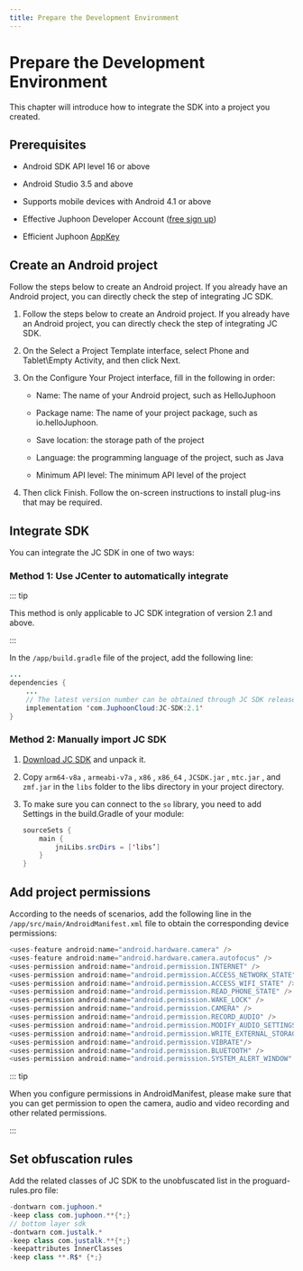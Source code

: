 ```yaml
---
title: Prepare the Development Environment
---
```

# Prepare the Development Environment

This chapter will introduce how to integrate the SDK into a project you
created.

## Prerequisites

- Android SDK API level 16 or above

- Android Studio 3.5 and above

- Supports mobile devices with Android 4.1 or above

- Effective Juphoon Developer Account ([free sign
    up](https://developer.juphoon.com/en/signup))

- Efficient Juphoon [AppKey](../../../../cn/juphoon_platform/03_console_description/03_应用管理.md)

## Create an Android project

Follow the steps below to create an Android project. If you already have
an Android project, you can directly check the step of integrating JC
SDK.

1. Follow the steps below to create an Android project. If you already
    have an Android project, you can directly check the step of
    integrating JC SDK.

2. On the Select a Project Template interface, select Phone and
    Tablet\Empty Activity, and then click Next.

3. On the Configure Your Project interface, fill in the following in
    order:

      - Name: The name of your Android project, such as HelloJuphoon

      - Package name: The name of your project package, such as
        io.helloJuphoon.

      - Save location: the storage path of the project

      - Language: the programming language of the project, such as
        Java

      - Minimum API level: The minimum API level of the project

4. Then click Finish. Follow the on-screen instructions to install
    plug-ins that may be required.

## Integrate SDK

You can integrate the JC SDK in one of two ways:

### Method 1: Use JCenter to automatically integrate

::: tip

This method is only applicable to JC SDK integration of version 2.1 and
above.

:::

In the `/app/build.gradle` file of the project, add the following line:

``````java
...
dependencies {
    ...
    // The latest version number can be obtained through JC SDK release instructions
    implementation 'com.JuphoonCloud:JC-SDK:2.1'
}
``````

### Method 2: Manually import JC SDK

1. [Download JC
    SDK](https://developer.juphoon.com/portal/cn/downloadsdk/download_sdk.php?filename=JC-SDK-Android-V2_1.tar.gz)
    and unpack it.

2. Copy `arm64-v8a` , `armeabi-v7a` , `x86` , `x86_64` , `JCSDK.jar` ,
    `mtc.jar` , and `zmf.jar` in the `libs` folder to the libs directory
    in your project directory.

3. To make sure you can connect to the `so` library, you need to add
    Settings in the build.Gradle of your module:

    ``````java
    sourceSets {
        main {
            jniLibs.srcDirs = ['libs’]
        }
    }
    ``````

## Add project permissions

According to the needs of scenarios, add the following line in the
`/app/src/main/AndroidManifest.xml` file to obtain the corresponding
device permissions:

``````java
<uses-feature android:name="android.hardware.camera" />
<uses-feature android:name="android.hardware.camera.autofocus" />
<uses-permission android:name="android.permission.INTERNET" />
<uses-permission android:name="android.permission.ACCESS_NETWORK_STATE" />
<uses-permission android:name="android.permission.ACCESS_WIFI_STATE" />
<uses-permission android:name="android.permission.READ_PHONE_STATE" />
<uses-permission android:name="android.permission.WAKE_LOCK" />
<uses-permission android:name="android.permission.CAMERA" />
<uses-permission android:name="android.permission.RECORD_AUDIO" />
<uses-permission android:name="android.permission.MODIFY_AUDIO_SETTINGS" />
<uses-permission android:name="android.permission.WRITE_EXTERNAL_STORAGE" />
<uses-permission android:name="android.permission.VIBRATE"/>
<uses-permission android:name="android.permission.BLUETOOTH" />
<uses-permission android:name="android.permission.SYSTEM_ALERT_WINDOW" />
``````

::: tip

When you configure permissions in AndroidManifest, please make sure that
you can get permission to open the camera, audio and video recording and
other related permissions.

:::

## Set obfuscation rules

Add the related classes of JC SDK to the unobfuscated list in the
proguard-rules.pro file:

``````java
-dontwarn com.juphoon.*
-keep class com.juphoon.**{*;}
// bottom layer sdk
-dontwarn com.justalk.*
-keep class com.justalk.**{*;}
-keepattributes InnerClasses
-keep class **.R$* {*;}
``````
